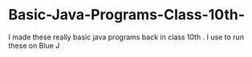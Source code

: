 # Basic-Java-Programs-Class-10th-
I made these really basic java programs back in class 10th .
I use to run these on Blue J
